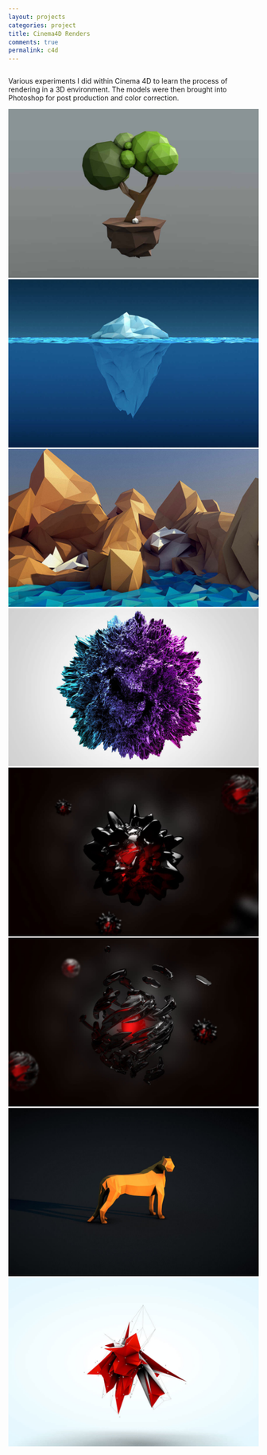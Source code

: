 ```yaml
---
layout: projects
categories: project
title: Cinema4D Renders
comments: true
permalink: c4d
---
```


<div class="row clearfix">
	<div class="column full">
		<p>Various experiments I did within Cinema 4D to learn the process of rendering in a 3D environment. The models were then brought into Photoshop for post production and color correction.</p>
	</div>
</div>
<div class="row clearfix project-image">
	<div class="column half medium-half">
		<img class="drop-shadow" src="/img/proj/c4d/img-1.jpg" alt="">
	</div>
	<div class="column half medium-half">
		<img class="drop-shadow" src="/img/proj/c4d/img-2.jpg" alt="">
	</div>
</div>
<div class="row clearfix project-image">
	<div class="column half medium-half">
		<img class="drop-shadow" src="/img/proj/c4d/img-4.jpg" alt="">
	</div>
	<div class="column half medium-half">
		<img class="drop-shadow" src="/img/proj/c4d/img-5.jpg" alt="">
	</div>
</div>
<div class="row clearfix project-image">
	<div class="column half medium-half">
		<img class="drop-shadow" src="/img/proj/c4d/img-6.jpg" alt="">
	</div>
	<div class="column half medium-half">
		<img class="drop-shadow" src="/img/proj/c4d/img-7.jpg" alt="">
	</div>
</div>
<div class="row clearfix project-image">
	<div class="column half medium-half">
		<img class="drop-shadow" src="/img/proj/c4d/img-8.jpg" alt="">
	</div>
	<div class="column half medium-half">
		<img class="drop-shadow" src="/img/proj/c4d/img-3.jpg" alt="">
	</div>
</div>